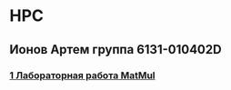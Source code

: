 # HPC

## Ионов Артем группа 6131-010402D

### [1 Лабораторная работа MatMul](https://github.com/sat4h/labs/tree/cf0738daae7157af71d4101cd85a95f431521616/MatMul)
